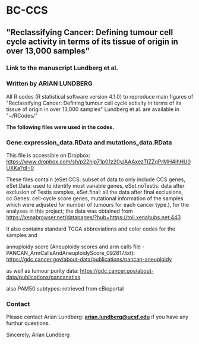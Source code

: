 # BC-CCS

## "Reclassifying Cancer: Defining tumour cell cycle activity in terms of its tissue of origin in over 13,000 samples" 
### Link to the manuscript Lundberg et al.

### Written by ARIAN LUNDBERG 

All R codes (R statistical software version 4.1.0) to reproduce main figures of 
"Reclassifying Cancer: Defining tumour cell cycle activity in terms of its tissue of origin in over 13,000 samples" 
Lundberg et al. are available in "~/RCodes/"

**The following files were used in the codes.**
 
### Gene.expression_data.RData and mutations_data.RData 
This file is accessible on Dropbox: https://www.dropbox.com/sh/p22hjp71p01z20y/AAAxezTIZZqPrMH4IhHU0UXKa?dl=0

These files contain (eSet.CCS: subset of data to only include CCS genes, eSet.Data: used to identify most variable genes, eSet.noTestis: data after exclusion of Testis samples, eSet.final: all the data after final exclusions, cc.Genes: cell-cycle score genes, mutational information of the samples which were adjusted for number of tumours for each cancer type.), for the analyses in this project; the data was obtained from 
https://xenabrowser.net/datapages/?hub=https://toil.xenahubs.net:443 

It also contains standard TCGA abbreviations and color codes for the samples and

annuploidy score (Aneuploidy scores and arm calls file - PANCAN_ArmCallsAndAneuploidyScore_092817.txt): https://gdc.cancer.gov/about-data/publications/pancan-aneuploidy

as well as tumour purity data: https://gdc.cancer.gov/about-data/publications/pancanatlas

also PAM50 subtypes: retrieved from cBioportal


### Contact

Please contact Arian Lundberg: **arian.lundberg@ucsf.edu** if you have any furthur questions. 

Sincerely,
Arian Lundberg
